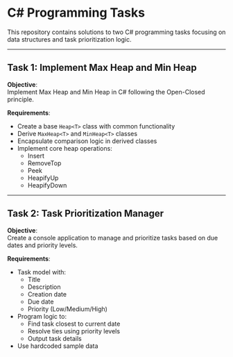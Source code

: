 # C# Programming Tasks

This repository contains solutions to two C# programming tasks focusing on data structures and task prioritization logic.

---

## Task 1: Implement Max Heap and Min Heap

**Objective**:  
Implement Max Heap and Min Heap in C# following the Open-Closed principle.

**Requirements**:
- Create a base `Heap<T>` class with common functionality
- Derive `MaxHeap<T>` and `MinHeap<T>` classes
- Encapsulate comparison logic in derived classes
- Implement core heap operations:
  - Insert
  - RemoveTop
  - Peek
  - HeapifyUp
  - HeapifyDown

---

## Task 2: Task Prioritization Manager

**Objective**:  
Create a console application to manage and prioritize tasks based on due dates and priority levels.

**Requirements**:
- Task model with:
  - Title
  - Description
  - Creation date
  - Due date
  - Priority (Low/Medium/High)
- Program logic to:
  - Find task closest to current date
  - Resolve ties using priority levels
  - Output task details
- Use hardcoded sample data
